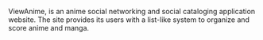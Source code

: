 ViewAnime, is an anime social networking and social cataloging application website. The site provides its users with a list-like system to organize and score anime and manga.
